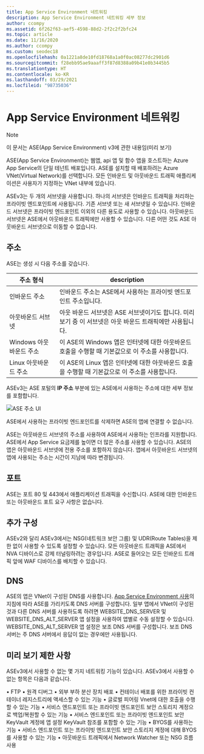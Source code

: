 ```yaml
---
title: App Service Environment 네트워킹
description: App Service Environment 네트워킹 세부 정보
author: ccompy
ms.assetid: 6f262f63-aef5-4598-88d2-2f2c2f2bfc24
ms.topic: article
ms.date: 11/16/2020
ms.author: ccompy
ms.custom: seodec18
ms.openlocfilehash: 0a1221a8de10fd18768a1a0f0ac08277dc2901d6
ms.sourcegitcommit: f28ebb95ae9aaaff3f87d8388a09b41e0b3445b5
ms.translationtype: HT
ms.contentlocale: ko-KR
ms.lasthandoff: 03/29/2021
ms.locfileid: "98735036"
---
```

# <a name="app-service-environment-networking"></a>App Service Environment 네트워킹

> [!NOTE]
> 이 문서는 ASE(App Service Environment) v3에 관한 내용임(미리 보기)
> 

ASE(App Service Environment)는 웹앱, api 앱 및 함수 앱을 호스트하는 Azure App Service의 단일 테넌트 배포입니다. ASE를 설치할 때 배포하려는 Azure VNet(Virtual Network)를 선택합니다. 모든 인바운드 및 아웃바운드 트래픽 애플리케이션은 사용자가 지정하는 VNet 내부에 있습니다.  

ASEv3는 두 개의 서브넷을 사용합니다.  하나의 서브넷은 인바운드 트래픽을 처리하는 프라이빗 엔드포인트에 사용됩니다. 기존 서브넷 또는 새 서브넷일 수 있습니다.  인바운드 서브넷은 프라이빗 엔드포인트 이외의 다른 용도로 사용할 수 있습니다. 아웃바운드 서브넷은 ASE에서 아웃바운드 트래픽에만 사용할 수 있습니다. 다른 어떤 것도 ASE 아웃바운드 서브넷으로 이동할 수 없습니다.

## <a name="addresses"></a>주소 
ASE는 생성 시 다음 주소를 갖습니다.

| 주소 형식 | description |
|--------------|-------------|
| 인바운드 주소 | 인바운드 주소는 ASE에서 사용하는 프라이빗 엔드포인트 주소입니다. |
| 아웃바운드 서브넷 | 아웃 바운드 서브넷은 ASE 서브넷이기도 합니다. 미리 보기 중 이 서브넷은 아웃 바운드 트래픽에만 사용됩니다. |
| Windows 아웃바운드 주소 | 이 ASE의 Windows 앱은 인터넷에 대한 아웃바운드 호출을 수행할 때 기본값으로 이 주소를 사용합니다. |
| Linux 아웃바운드 주소 | 이 ASE의 Linux 앱은 인터넷에 대한 아웃바운드 호출을 수행할 때 기본값으로 이 주소를 사용합니다. |

ASEv3는 ASE 포털의 **IP 주소** 부분에 있는 ASE에서 사용하는 주소에 대한 세부 정보를 포함합니다.

![ASE 주소 UI](./media/networking/networking-ip-addresses.png)

ASE에서 사용하는 프라이빗 엔드포인트를 삭제하면 ASE의 앱에 연결할 수 없습니다.  

ASE는 아웃바운드 서브넷의 주소를 사용하여 ASE에서 사용하는 인프라를 지원합니다. ASE에서 App Service 요금제를 높이면 더 많은 주소를 사용할 수 있습니다. ASE의 앱은 아웃바운드 서브넷에 전용 주소를 포함하지 않습니다. 앱에서 아웃바운드 서브넷의 앱에 사용되는 주소는 시간이 지남에 따라 변경됩니다.

## <a name="ports"></a>포트

ASE는 포트 80 및 443에서 애플리케이션 트래픽을 수신합니다.  ASE에 대한 인바운드 또는 아웃바운드 포트 요구 사항은 없습니다. 

## <a name="extra-configurations"></a>추가 구성

ASEv2와 달리 ASEv3에서는 NSG(네트워크 보안 그룹) 및 UDR(Route Tables)을 제한 없이 사용할 수 있도록 설정할 수 있습니다. 모든 아웃바운드 트래픽을 ASE에서 NVA 디바이스로 강제 터널링하려는 경우입니다. ASE로 들어오는 모든 인바운드 트래픽 앞에 WAF 디바이스를 배치할 수 있습니다. 

## <a name="dns"></a>DNS

ASE의 앱은 VNet이 구성된 DNS를 사용합니다. [App Service Environment 사용](./using.md#dns-configuration)의 지침에 따라 ASE를 가리키도록 DNS 서버를 구성합니다. 일부 앱에서 VNet이 구성된 것과 다른 DNS 서버를 사용하도록 하려면 WEBSITE_DNS_SERVER 및 WEBSITE_DNS_ALT_SERVER 앱 설정을 사용하여 앱별로 수동 설정할 수 있습니다. WEBSITE_DNS_ALT_SERVER 앱 설정은 보조 DNS 서버를 구성합니다. 보조 DNS 서버는 주 DNS 서버에서 응답이 없는 경우에만 사용됩니다. 

## <a name="preview-limitation"></a>미리 보기 제한 사항

ASEv3에서 사용할 수 없는 몇 가지 네트워킹 기능이 있습니다.  ASEv3에서 사용할 수 없는 항목은 다음과 같습니다.

• FTP • 원격 디버그 • 외부 부하 분산 장치 배포 • 컨테이너 배포를 위한 프라이빗 컨테이너 레지스트리에 액세스할 수 있는 기능 • 글로벌 피어링 Vnet에 대한 호출을 수행할 수 있는 기능 • 서비스 엔드포인트 또는 프라이빗 엔드포인트 보안 스토리지 계정으로 백업/복원할 수 있는 기능 • 서비스 엔드포인트 또는 프라이빗 엔드포인트 보안 KeyVault 계정에 앱 설정 KeyVault 참조를 포함할 수 있는 기능 • BYOS를 사용하는 기능 • 서비스 엔드포인트 또는 프라이빗 엔드포인트 보안 스토리지 계정에 대해 BYOS를 사용할 수 있는 기능 • 아웃바운드 트래픽에서 Network Watcher 또는 NSG 흐름 사용
    
    